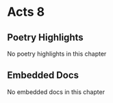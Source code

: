 # Acts 8

## Poetry Highlights

No poetry highlights in this chapter

## Embedded Docs

No embedded docs in this chapter

